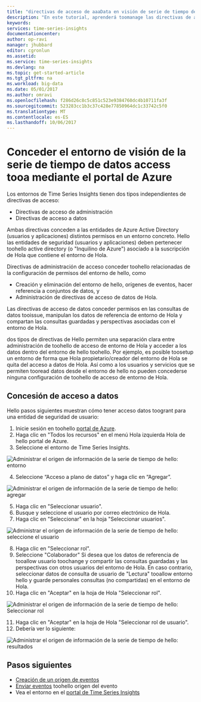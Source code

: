 ```yaml
---
title: "directivas de acceso de aaaData en visión de serie de tiempo de Azure | Documentos de Microsoft"
description: "En este tutorial, aprenderá toomanage las directivas de acceso de datos en información de la serie de tiempo"
keywords: 
services: time-series-insights
documentationcenter: 
author: op-ravi
manager: jhubbard
editor: cgronlun
ms.assetid: 
ms.service: time-series-insights
ms.devlang: na
ms.topic: get-started-article
ms.tgt_pltfrm: na
ms.workload: big-data
ms.date: 05/01/2017
ms.author: omravi
ms.openlocfilehash: f286d26c8c5c851c523e9384760dc4b10711fa3f
ms.sourcegitcommit: 523283cc1b3c37c428e77850964dc1c33742c5f0
ms.translationtype: MT
ms.contentlocale: es-ES
ms.lasthandoff: 10/06/2017
---
```

# <a name="grant-data-access-tooa-time-series-insights-environment-using-azure-portal"></a>Conceder el entorno de visión de la serie de tiempo de datos access tooa mediante el portal de Azure

Los entornos de Time Series Insights tienen dos tipos independientes de directivas de acceso:

* Directivas de acceso de administración
* Directivas de acceso a datos

Ambas directivas conceden a las entidades de Azure Active Directory (usuarios y aplicaciones) distintos permisos en un entorno concreto. Hello las entidades de seguridad (usuarios y aplicaciones) deben pertenecer toohello active directory (o "Inquilino de Azure") asociado a la suscripción de Hola que contiene el entorno de Hola.

Directivas de administración de acceso conceder toohello relacionadas de la configuración de permisos del entorno de hello, como
*   Creación y eliminación del entorno de hello, orígenes de eventos, hacer referencia a conjuntos de datos, y
*   Administración de directivas de acceso de datos de Hola.

Las directivas de acceso de datos conceder permisos en las consultas de datos tooissue, manipulan los datos de referencia de entorno de Hola y compartan las consultas guardadas y perspectivas asociadas con el entorno de Hola.

dos tipos de directivas de Hello permiten una separación clara entre administración de toohello de acceso de entorno de Hola y acceder a los datos dentro del entorno de hello toohello. Por ejemplo, es posible toosetup un entorno de forma que Hola propietario/creador del entorno de Hola se quita del acceso a datos de Hola. Así como a los usuarios y servicios que se permiten tooread datos desde el entorno de hello no pueden concederse ninguna configuración de toohello de acceso de entorno de Hola.

## <a name="grant-data-access"></a>Concesión de acceso a datos
Hello pasos siguientes muestran cómo tener acceso datos toogrant para una entidad de seguridad de usuario:

1.  Inicie sesión en toohello [portal de Azure](https://portal.azure.com).
2.  Haga clic en "Todos los recursos" en el menú Hola izquierda Hola de hello portal de Azure.
3.  Seleccione el entorno de Time Series Insights.

  ![Administrar el origen de información de la serie de tiempo de hello: entorno](media/data-access/getstarted-grant-data-access1.png)

4.  Seleccione “Acceso a plano de datos” y haga clic en “Agregar”.

  ![Administrar el origen de información de la serie de tiempo de hello: agregar](media/data-access/getstarted-grant-data-access2.png)

5.  Haga clic en "Seleccionar usuario".
6.  Busque y seleccione el usuario por correo electrónico de Hola.
7.  Haga clic en "Seleccionar" en la hoja "Seleccionar usuarios".

  ![Administrar el origen de información de la serie de tiempo de hello: seleccione el usuario](media/data-access/getstarted-grant-data-access3.png)

8.  Haga clic en "Seleccionar rol".
9.  Seleccione "Colaborador" Si desea que los datos de referencia de tooallow usuario toochange y compartir las consultas guardadas y las perspectivas con otros usuarios del entorno de Hola. En caso contrario, seleccionar datos de consulta de usuario de "Lectura" tooallow entorno hello y guarde personales consultas (no compartidas) en el entorno de Hola.
10. Haga clic en "Aceptar" en la hoja de Hola "Seleccionar rol".

  ![Administrar el origen de información de la serie de tiempo de hello: Seleccionar rol](media/data-access/getstarted-grant-data-access4.png)

11. Haga clic en "Aceptar" en la hoja de Hola "Seleccionar rol de usuario".
12. Debería ver lo siguiente:

  ![Administrar el origen de información de la serie de tiempo de hello: resultados](media/data-access/getstarted-grant-data-access5.png)

## <a name="next-steps"></a>Pasos siguientes

* [Creación de un origen de eventos](time-series-insights-add-event-source.md)
* [Enviar eventos](time-series-insights-send-events.md) toohello origen del evento
* Vea el entorno en el [portal de Time Series Insights](https://insights.timeseries.azure.com)
